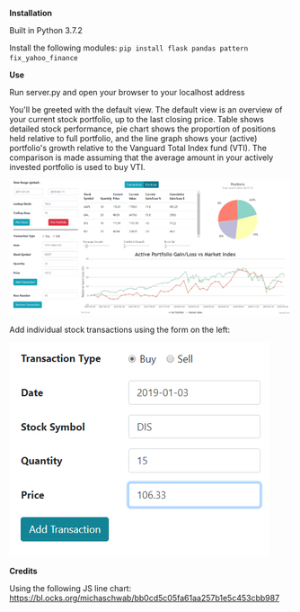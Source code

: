 __Installation__

Built in Python 3.7.2

Install the following modules:
`pip install flask pandas pattern fix_yahoo_finance`

__Use__

Run server.py and open your browser to your localhost address

You'll be greeted with the default view.  The default view is an overview of your current stock portfolio, up to the last closing price.  Table shows detailed stock performance, pie chart shows the proportion of positions held relative to full portfolio, and the line graph shows your (active) portfolio's growth relative to the Vanguard Total Index fund (VTI).  The comparison is made assuming that the average amount in your actively invested portfolio is used to buy VTI. 

![](/images/tracktrade-fullscreen.PNG?raw=true "Overview")

Add individual stock transactions using the form on the left:

![](/images/tracktrade-add.PNG?raw=true "Add a Transaction")


__Credits__

Using the following JS line chart:
https://bl.ocks.org/michaschwab/bb0cd5c05fa61aa257b1e5c453cbb987
